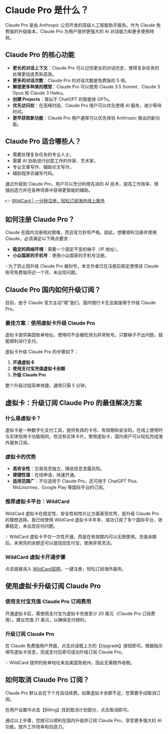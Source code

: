 # Claude Pro 是什么？

Claude Pro 是由 Anthropic 公司开发的高级人工智能助手服务。作为 Claude 免费版的升级版本，Claude Pro 为用户提供更强大的 AI 对话能力和更多使用特权。

## Claude Pro 的核心功能

- **更长的对话上下文**：Claude Pro 可以记住更长的对话历史，使得复杂任务的处理更加连贯和高效。
- **更多的对话次数**：Claude Pro 的对话次数是免费版的 5 倍。
- **解锁更多种类的模型**：Claude Pro 可以使用 Claude 3.5 Sonnet、Claude 3 Opus 和 Claude 3 Haiku。
- **创建 Projects**：类似于 ChatGPT 的智能体 GPTs。
- **优先访问权**：在高峰时段，Claude Pro 用户可以优先使用 AI 服务，减少等待时间。
- **更早获取新功能**：Claude Pro 用户通常可以优先体验 Anthropic 推出的新功能。

## Claude Pro 适合哪些人？

- 需要处理复杂任务的专业人士。
- 需要 AI 协助进行创意工作的作家、艺术家。
- 专业文章写作、辅助论文写作。
- 辅助程序员编写代码。

通过升级到 Claude Pro，用户可以充分利用先进的 AI 技术，提高工作效率，增强创造力并在各种场景中获得更智能的辅助。

👉 [WildCard | 一分钟注册，轻松订阅海外线上服务](https://bbtdd.com/WildCard)

## 如何注册 Claude Pro？

Claude 在国内注册相对困难，而且官方封号严格。因此，想要顺利注册并使用 Claude，必须满足以下两点要求：

- **稳定的网络环境**：需要一个固定不变的梯子（IP 地址）。
- **小众国家的手机号**：使用小众国家的手机号注册。

💡为了防止因升级 Claude Pro 被封号，本文作者已在注册后稳定使用该 Claude 账号免费版将近一个月，未出现问题。

## Claude Pro 国内如何升级订阅？

目前，由于 Claude 官方主动“墙”我们，国内银行卡无法直接用于升级 Claude Pro。

### 最佳方案：使用虚拟卡升级 Claude Pro

虚拟卡提供美国账单地址，使用时不会被检测为异常账号。只要梯子不出问题，就能顺利进行支付。

虚拟卡升级 Claude Pro 的步骤如下：

1. **开通虚拟卡**
2. **使用支付宝充值虚拟卡余额**
3. **升级 Claude Pro**

整个升级过程简单快捷，通常只需 5 分钟。

## 虚拟卡：升级订阅 Claude Pro 的最佳解决方案

### 什么是虚拟卡？

虚拟卡是一种数字化支付工具，提供有效的卡号、有效期和安全码，在线上使用时与实体信用卡功能相同，但没有实体卡片。使用虚拟卡，国内用户可以轻松完成海外服务订阅。

### 虚拟卡的优势

- **高安全性**：交易信息独立，降低信息泄露风险。
- **便捷性强**：在线申请，快速开通。
- **适用范围广**：不仅适用于 Claude Pro，还可用于 ChatGPT Plus、MidJourney、Google Play 等国际平台的订阅。

### 推荐虚拟卡平台：WildCard

WildCard 虚拟卡在稳定性、安全性和性价比方面表现优秀，是升级 Claude Pro 的理想选择。我已经使用 WildCard 虚拟卡半年多，成功订阅了多个国际平台，效果稳定，未出现任何问题。

💡 WildCard 虚拟卡不仅一次性开通，而是在有效期内可以无限使用。充值余额后，未用完的余额还可以提现回支付宝，使用非常灵活。

### WildCard 虚拟卡开通步骤

点击链接进入 [WildCard官网](https://bbtdd.com/WildCard)，一键注册，轻松订阅海外服务。

## 使用虚拟卡升级订阅 Claude Pro

### 使用支付宝充值 Claude Pro 订阅费用

开通虚拟卡后，需使用支付宝为虚拟卡充值至少 20 美元（Claude Pro 订阅费用）。建议充值 21 美元，以确保支付顺利。

### 升级订阅 Claude Pro

在 Claude 免费版用户界面，点击对话框上方的【Upgrade】按钮即可。根据指示填写虚拟卡信息，完成支付后即可成功升级订阅 Claude Pro。

💡 WildCard 提供的账单地址来自美国免税州，因此无需额外收税。

## 如何取消 Claude Pro 订阅？

Claude Pro 默认会在下个月自动续费。如果虚拟卡余额不足，您需要手动取消订阅。

在用户设置中点击【Billing】找到取消计划部分，点击取消即可。

通过以上步骤，您就可以顺利在国内升级并订阅 Claude Pro，享受更多强大的 AI 功能，提升工作效率和创造力。